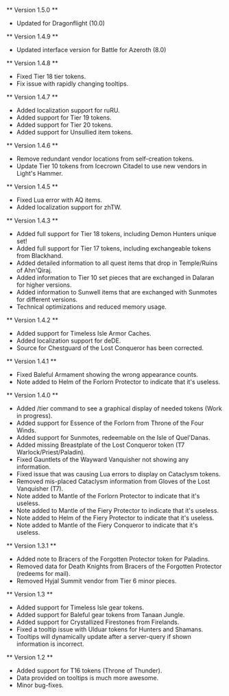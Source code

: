 ** Version 1.5.0 **
* Updated for Dragonflight (10.0)

** Version 1.4.9 **
* Updated interface version for Battle for Azeroth (8.0)

** Version 1.4.8 **
* Fixed Tier 18 tier tokens.
* Fix issue with rapidly changing tooltips.

** Version 1.4.7 **
* Added localization support for ruRU.
* Added support for Tier 19 tokens.
* Added support for Tier 20 tokens.
* Added support for Unsullied item tokens.

** Version 1.4.6 **
* Remove redundant vendor locations from self-creation tokens.
* Update Tier 10 tokens from Icecrown Citadel to use new vendors in Light's Hammer.

** Version 1.4.5 **
* Fixed Lua error with AQ items.
* Added localization support for zhTW.

** Version 1.4.3 **
* Added full support for Tier 18 tokens, including Demon Hunters unique set!
* Added full support for Tier 17 tokens, including exchangeable tokens from Blackhand.
* Added detailed information to all quest items that drop in Temple/Ruins of Ahn'Qiraj.
* Added information to Tier 10 set pieces that are exchanged in Dalaran for higher versions.
* Added information to Sunwell items that are exchanged with Sunmotes for different versions.
* Technical optimizations and reduced memory usage.

** Version 1.4.2 **
* Added support for Timeless Isle Armor Caches.
* Added localization support for deDE.
* Source for Chestguard of the Lost Conqueror has been corrected.

** Version 1.4.1 **
* Fixed Baleful Armament showing the wrong appearance counts.
* Note added to Helm of the Forlorn Protector to indicate that it's useless.

** Version 1.4.0 **
* Added /tier command to see a graphical display of needed tokens (Work in progress).
* Added support for Essence of the Forlorn from Throne of the Four Winds.
* Added support for Sunmotes, redeemable on the Isle of Quel'Danas.
* Added missing Breastplate of the Lost Conqueror token (T7 Warlock/Priest/Paladin).
* Fixed Gauntlets of the Wayward Vanquisher not showing any information.
* Fixed issue that was causing Lua errors to display on Cataclysm tokens.
* Removed mis-placed Cataclysm information from Gloves of the Lost Vanquisher (T7).
* Note added to Mantle of the Forlorn Protector to indicate that it's useless.
* Note added to Mantle of the Fiery Protector to indicate that it's useless.
* Note added to Helm of the Fiery Protector to indicate that it's useless.
* Note added to Mantle of the Fiery Conqueror to indicate that it's useless.

** Version 1.3.1 **
* Added note to Bracers of the Forgotten Protector token for Paladins.
* Removed data for Death Knights from Bracers of the Forgotten Protector (redeems for mail).
* Removed Hyjal Summit vendor from Tier 6 minor pieces.

** Version 1.3 **
* Added support for Timeless Isle gear tokens.
* Added support for Baleful gear tokens from Tanaan Jungle.
* Added support for Crystallized Firestones from Firelands.
* Fixed a tooltip issue with Ulduar tokens for Hunters and Shamans.
* Tooltips will dynamically update after a server-query if shown information is incorrect.

** Version 1.2 **
* Added support for T16 tokens (Throne of Thunder).
* Data provided on tooltips is much more awesome.
* Minor bug-fixes.